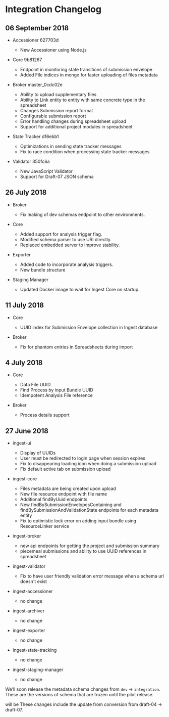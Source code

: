# Integration Changelog

## 06 September 2018

* Accessioner 627703d
  - New Accessioner using Node.js

* Core 9b81267
  - Endpoint in monitoring state transitions of submission envelope
  - Added File indices in mongo for faster uploading of files metadata

* Broker master_0cdc02e
  - Ability to upload supplementary files
  - Ability to Link entity to entity with same concrete type in the spreadsheet
  - Changes Submission report format
  - Configurable submission report
  - Error handling changes during spreadsheet upload
  - Support for additional project modules in spreadsheet

* State Tracker d16ebb1
  - Optimizations in sending state tracker messages
  - Fix to race condition when processing state tracker messages

* Validator 350fc6a
  - New JavaScript Validator
  - Support for Draft-07 JSON schema


## 26 July 2018

* Broker
  - Fix leaking of dev schemas endpoint to other environments.

* Core
  - Added support for analysis trigger flag.
  - Modified schema parser to use URI directly.
  - Replaced embedded server to improve stability.
  
* Exporter
  - Added code to incorporate analysis triggers.
  - New bundle structure

* Staging Manager
  - Updated Docker image to wait for Ingest Core on startup.
	
## 11 July 2018

* Core
  - UUID index for Submission Envelope collection in Ingest database

* Broker
  - Fix for phantom entries in Spreadsheets during import

## 4 July 2018

* Core
  - Data File UUID
  - Find Process by input Bundle UUID
  - Idempotent Analysis File reference

* Broker
  - Process details support

## 27 June 2018

* ingest-ui
  - Display of UUIDs
  - User must be redirected to login page when session expires
  - Fix to disappearing loading icon when doing a submission upload
  - Fix default active tab on submission upload

* ingest-core
  - Files metadata are being created upon upload
  - New file resource endpoint with file name
  - Additional findByUuid endpoints
  - New findBySubmissionEnvelopesContaining and findBySubmissionAndValidationState endpoints for each metadata entity
  - Fix to optimistic lock error on adding input bundle using ResourceLinker service

* ingest-broker
  - new api endpoints for getting the project and submission summary
  - piecemeal submissions and ability to use UUID references in spreadsheet

* ingest-validator
  - Fix to have user friendly validation error message when a schema url doesn't exist

* ingest-accessioner
  - no change

* ingest-archiver
  - no change

* ingest-exporter
  - no change

* ingest-state-tracking
  - no change

* ingest-staging-manager
  - no change



We’ll soon release the metadata schema changes from `dev` -> `integration`. These are the versions of schema that are frozen until the pilot release.


will be These changes include the update from conversion from  draft-04 -> draft-07. 